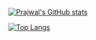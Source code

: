 [![Prajwal's GitHub stats](https://gitstats.prajwaldahal.com.np/api?username=prajwaldankit)](https://github.com/prajwaldankit/github-readme-stats)

[![Top Langs](https://gitstats.prajwaldahal.com.np/api/top-langs/?username=prajwaldankit)](https://github.com/prajwaldankit/github-readme-stats)
